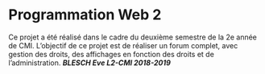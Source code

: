 # Programmation Web 2
Ce projet a été réalisé dans le cadre du deuxième semestre de la 2e année de CMI. L’objectif de ce projet est de réaliser un forum complet, avec gestion des droits, des affichages en fonction des
droits et de l’administration.
***BLESCH Eve L2-CMI 2018-2019***  
